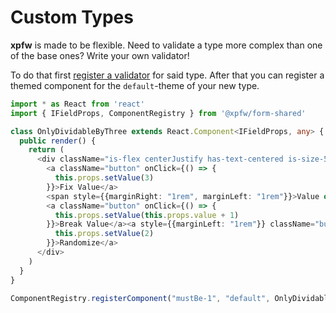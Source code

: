 # Custom Types

**xpfw** is made to be flexible. Need to validate a type more complex than one of the base ones? Write your own validator!

To do that first [register a validator](/core/types.md) for said type.
After that you can register a themed component for the `default`-theme of your new type.

```typescript
import * as React from 'react'
import { IFieldProps, ComponentRegistry } from '@xpfw/form-shared'

class OnlyDividableByThree extends React.Component<IFieldProps, any> {
  public render() {
    return (
      <div className="is-flex centerJustify has-text-centered is-size-5 marginTop marginBottom">
        <a className="button" onClick={() => {
          this.props.setValue(3)
        }}>Fix Value</a>
        <span style={{marginRight: "1rem", marginLeft: "1rem"}}>Value of <i>{this.props.field.mapTo}</i> is: <b>{this.props.value}</b></span>
        <a className="button" onClick={() => {
          this.props.setValue(this.props.value + 1)
        }}>Break Value</a><a style={{marginLeft: "1rem"}} className="button" onClick={() => {
          this.props.setValue(2)
        }}>Randomize</a>
      </div>
    )
  }
}

ComponentRegistry.registerComponent("mustBe-1", "default", OnlyDividableByThree)
```